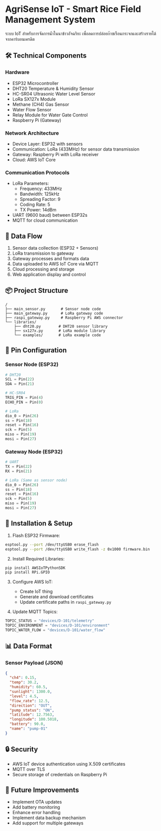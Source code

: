 # AgriSense IoT - Smart Rice Field Management System

ระบบ IoT สำหรับการจัดการน้ำในนาข้าวอัจฉริยะ เพื่อลดการปล่อยก๊าซเรือนกระจกและสร้างรายได้จากคาร์บอนเครดิต

## 🛠 Technical Components

### Hardware
- ESP32 Microcontroller
- DHT20 Temperature & Humidity Sensor
- HC-SR04 Ultrasonic Water Level Sensor
- LoRa SX127x Module
- Methane (CH4) Gas Sensor
- Water Flow Sensor
- Relay Module for Water Gate Control
- Raspberry Pi (Gateway)

### Network Architecture
- Device Layer: ESP32 with sensors
- Communication: LoRa (433MHz) for sensor data transmission
- Gateway: Raspberry Pi with LoRa receiver
- Cloud: AWS IoT Core

### Communication Protocols
- LoRa Parameters:
  - Frequency: 433MHz
  - Bandwidth: 125kHz
  - Spreading Factor: 9
  - Coding Rate: 5
  - TX Power: 14dBm
- UART (9600 baud) between ESP32s
- MQTT for cloud communication

## 📡 Data Flow
1. Sensor data collection (ESP32 + Sensors)
2. LoRa transmission to gateway
3. Gateway processes and formats data
4. Data uploaded to AWS IoT Core via MQTT
5. Cloud processing and storage
6. Web application display and control

## 📦 Project Structure
```
/
├── main_sensor.py       # Sensor node code
├── main_gateway.py      # LoRa gateway code
├── raspi_gateway.py     # Raspberry Pi AWS connector
└── libraries/
    ├── dht20.py        # DHT20 sensor library
    ├── sx127x.py       # LoRa module library
    └── examples/       # LoRa example code
```

## 🔌 Pin Configuration

### Sensor Node (ESP32)
```python
# DHT20
SCL = Pin(22)
SDA = Pin(21)

# HC-SR04
TRIG_PIN = Pin(4)
ECHO_PIN = Pin(0)

# LoRa
dio_0 = Pin(26)
ss = Pin(18)
reset = Pin(16)
sck = Pin(5)
miso = Pin(19)
mosi = Pin(27)
```

### Gateway Node (ESP32)
```python
# UART
TX = Pin(22)
RX = Pin(21)

# LoRa (Same as sensor node)
dio_0 = Pin(26)
ss = Pin(18)
reset = Pin(16)
sck = Pin(5)
miso = Pin(19)
mosi = Pin(27)
```

## 🔧 Installation & Setup

1. Flash ESP32 Firmware:
```bash
esptool.py --port /dev/ttyUSB0 erase_flash
esptool.py --port /dev/ttyUSB0 write_flash -z 0x1000 firmware.bin
```

2. Install Required Libraries:
```bash
pip install AWSIoTPythonSDK
pip install RPi.GPIO
```

3. Configure AWS IoT:
   - Create IoT thing
   - Generate and download certificates
   - Update certificate paths in `raspi_gateway.py`

4. Update MQTT Topics:
```python
TOPIC_STATUS = "devices/D-101/telemetry"
TOPIC_ENVIRONMENT = "devices/D-101/environment"
TOPIC_WATER_FLOW = "devices/D-101/water_flow"
```

## 📊 Data Format

### Sensor Payload (JSON)
```json
{
  "ch4": 0.15,
  "temp": 30.2,
  "humidity": 60.5,
  "sunlight": 1300.0,
  "level": 4.5,
  "flow_rate": 12.5,
  "direction": "OUT",
  "pump_status": "ON",
  "latitude": 12.7563,
  "longitude": 100.5018,
  "battery": 90.0,
  "name": "pump-01"
}
```

## 🔒 Security
- AWS IoT device authentication using X.509 certificates
- MQTT over TLS
- Secure storage of credentials on Raspberry Pi

## 🚀 Future Improvements
- Implement OTA updates
- Add battery monitoring
- Enhance error handling
- Implement data backup mechanism
- Add support for multiple gateways
